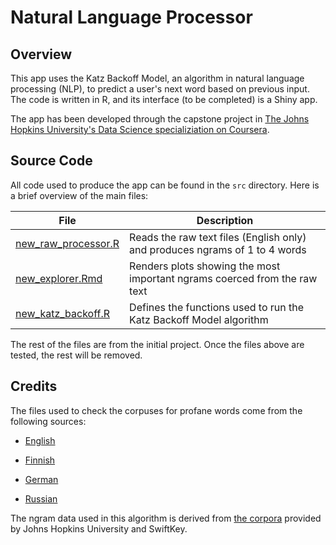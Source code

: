 # Natural Language Processor

## Overview

This app uses the Katz Backoff Model, an algorithm in natural language processing (NLP), to predict a user's next word based on previous input. The code is written in R, and its interface (to be completed) is a Shiny app.

The app has been developed through the capstone project in [The Johns Hopkins University's Data Science specializiation on Coursera](https://www.coursera.org/specializations/jhu-data-science).

## Source Code

All code used to produce the app can be found in the `src` directory. Here is a brief overview of the main files:

File | Description
--- | ---
[new_raw_processor.R](https://github.com/vmprotani/natural_language_processor/blob/master/src/new_raw_processor.R) | Reads the raw text files (English only) and produces ngrams of 1 to 4 words
[new_explorer.Rmd](https://github.com/vmprotani/natural_language_processor/blob/master/src/new_explorer.Rmd) | Renders plots showing the most important ngrams coerced from the raw text
[new_katz_backoff.R](https://github.com/vmprotani/natural_language_processor/blob/master/src/new_katz_backoff.R) | Defines the functions used to run the Katz Backoff Model algorithm

The rest of the files are from the initial project. Once the files above are tested, the rest will be removed.

## Credits

The files used to check the corpuses for profane words come from the following sources:

* [English](https://github.com/LDNOOBW/List-of-Dirty-Naughty-Obscene-and-Otherwise-Bad-Words/blob/master/en)

* [Finnish](https://github.com/LDNOOBW/List-of-Dirty-Naughty-Obscene-and-Otherwise-Bad-Words/blob/master/fi)

* [German](https://github.com/LDNOOBW/List-of-Dirty-Naughty-Obscene-and-Otherwise-Bad-Words/blob/master/de)

* [Russian](https://github.com/LDNOOBW/List-of-Dirty-Naughty-Obscene-and-Otherwise-Bad-Words/blob/master/ru)

The ngram data used in this algorithm is derived from [the corpora](https://d396qusza40orc.cloudfront.net/dsscapstone/dataset/Coursera-SwiftKey.zip) provided by Johns Hopkins University and SwiftKey.
